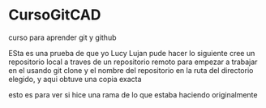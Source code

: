 # CursoGitCAD
curso para aprender git y github

ESta es una prueba de que yo Lucy Lujan pude hacer lo siguiente
cree un repositorio local a traves de un repositorio remoto para empezar a trabajar en el  usando git clone y el nombre del repositorio en la ruta del directorio elegido, y aqui obtuve una copia exacta

esto es para ver si hice una rama de lo que estaba haciendo originalmente